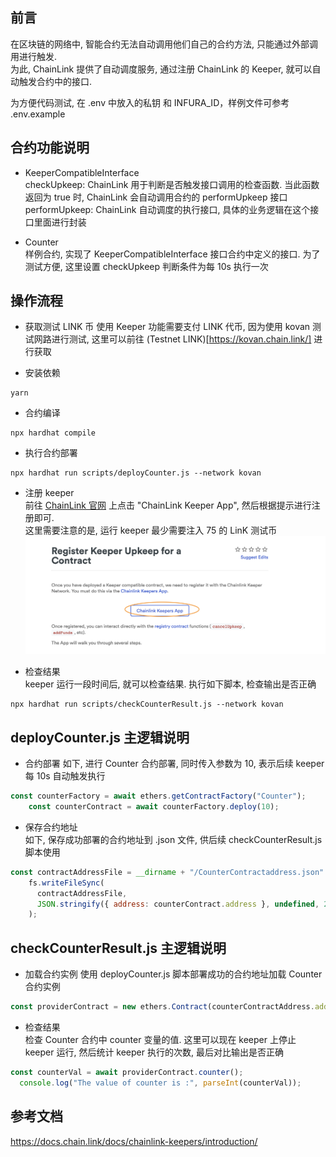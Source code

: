 ## 前言  
在区块链的网络中, 智能合约无法自动调用他们自己的合约方法, 只能通过外部调用进行触发.  
为此, ChainLink 提供了自动调度服务, 通过注册 ChainLink 的 Keeper, 就可以自动触发合约中的接口.  

为方便代码测试, 在 .env 中放入的私钥 和 INFURA_ID，样例文件可参考 .env.example  

## 合约功能说明  
- KeeperCompatibleInterface  
checkUpkeep:    ChainLink 用于判断是否触发接口调用的检查函数. 当此函数返回为 true 时, ChainLink 会自动调用合约的 performUpkeep 接口  
performUpkeep:  ChainLink 自动调度的执行接口, 具体的业务逻辑在这个接口里面进行封装  

- Counter  
样例合约, 实现了 KeeperCompatibleInterface 接口合约中定义的接口. 为了测试方便, 这里设置 checkUpkeep 判断条件为每 10s 执行一次

## 操作流程  
- 获取测试 LINK 币 
使用 Keeper 功能需要支付 LINK 代币, 因为使用 kovan 测试网路进行测试, 这里可以前往 (Testnet LINK)[https://kovan.chain.link/]  进行获取 

- 安装依赖  
```
yarn
```

- 合约编译 
```
npx hardhat compile
```

- 执行合约部署 
```
npx hardhat run scripts/deployCounter.js --network kovan
```

- 注册 keeper  
前往 [ChainLink 官网](https://docs.chain.link/docs/chainlink-keepers/register-upkeep/)  上点击 "ChainLink Keeper App", 然后根据提示进行注册即可.  
这里需要注意的是, 运行 keeper 最少需要注入 75 的 LinK 测试币 
![keeper](./images/keeper.png)  

- 检查结果  
keeper 运行一段时间后, 就可以检查结果. 执行如下脚本, 检查输出是否正确    
```
npx hardhat run scripts/checkCounterResult.js --network kovan
```

## deployCounter.js 主逻辑说明 
- 合约部署 
如下, 进行 Counter 合约部署, 同时传入参数为 10, 表示后续 keeper 每 10s 自动触发执行 
```js
const counterFactory = await ethers.getContractFactory("Counter");
    const counterContract = await counterFactory.deploy(10);
```

- 保存合约地址  
如下, 保存成功部署的合约地址到 .json 文件, 供后续 checkCounterResult.js 脚本使用 
```js
const contractAddressFile = __dirname + "/CounterContractaddress.json"
    fs.writeFileSync(
      contractAddressFile,
      JSON.stringify({ address: counterContract.address }, undefined, 2)
    );
```

## checkCounterResult.js 主逻辑说明  
- 加载合约实例 
使用 deployCounter.js 脚本部署成功的合约地址加载 Counter 合约实例 
```js
const providerContract = new ethers.Contract(counterContractAddress.address, artifact.abi, provider);
```

- 检查结果  
检查 Counter 合约中 counter 变量的值. 
这里可以现在 keeper 上停止 keeper 运行, 然后统计 keeper 执行的次数, 最后对比输出是否正确 
```js
const counterVal = await providerContract.counter();
  console.log("The value of counter is :", parseInt(counterVal));
```

## 参考文档  
https://docs.chain.link/docs/chainlink-keepers/introduction/  